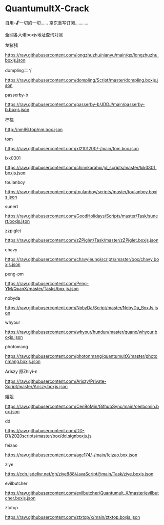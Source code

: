 # QuantumultX-Crack
自用-🔓一切的一切……
京东重写订阅...........

全网各大佬boxjs地址查询对照

龙猪猪

https://raw.githubusercontent.com/longzhuzhu/nianyu/main/qx/longzhuzhu.boxjs.json

dompling二丫

https://raw.githubusercontent.com/dompling/Script/master/dompling.boxjs.json

passerby-b

https://raw.githubusercontent.com/passerby-b/JDDJ/main/passerby-b.boxjs.json

柠檬

http://nm66.top/nm.box.json

tom

https://raw.githubusercontent.com/xl2101200/-/main/tom.box.json

lxk0301

https://raw.githubusercontent.com/chinnkarahoi/jd_scripts/master/lxk0301.boxjs.json

toulanboy

https://raw.githubusercontent.com/toulanboy/scripts/master/toulanboy.boxjs.json

sunert

https://raw.githubusercontent.com/GoodHolidays/Scripts/master/Task/sunert.boxjs.json

zzpiglet

https://raw.githubusercontent.com/zZPiglet/Task/master/zZPiglet.boxjs.json

chavy

https://raw.githubusercontent.com/chavyleung/scripts/master/box/chavy.boxjs.json

peng-pm

https://raw.githubusercontent.com/Peng-YM/QuanX/master/Tasks/box.js.json

nobyda

https://raw.githubusercontent.com/NobyDa/Script/master/NobyDa_BoxJs.json

whyour

https://raw.githubusercontent.com/whyour/hundun/master/quanx/whyour.boxjs.json

photomang

https://raw.githubusercontent.com/photonmang/quantumultX/master/photonmang.boxjs.json

Ariszy 原Zhiyi-n

https://raw.githubusercontent.com/Ariszy/Private-Script/master/Ariszy.boxjs.json

姐姐

https://raw.githubusercontent.com/CenBoMin/GithubSync/main/cenbomin.box.json

dd

https://raw.githubusercontent.com/DD-D1/2020scripts/master/box/dd.signboxjs.js

feizao

https://raw.githubusercontent.com/age174/-/main/feizao.box.json

ziye

https://cdn.jsdelivr.net/gh/ziye888/JavaScript@main/Task/ziye.boxjs.json

evilbutcher

https://raw.githubusercontent.com/evilbutcher/Quantumult_X/master/evilbutcher.boxjs.json

ztxtop

https://raw.githubusercontent.com/ztxtop/x/main/ztxtop.boxjs.json
